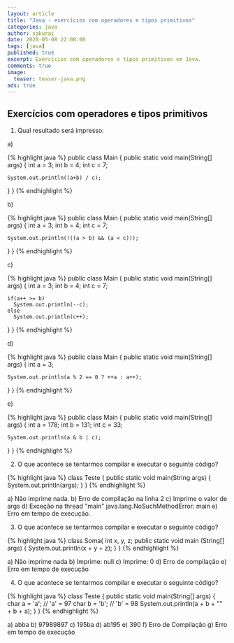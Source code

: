 ```yaml
---
layout: article
title: "Java - exercícios com operadores e tipos primitivos"
categories: java
author: sakurai
date: 2020-05-08 22:00:00
tags: [java]
published: true
excerpt: Exercícios com operadores e tipos primitivos em Java.
comments: true
image:
  teaser: teaser-java.png
ads: true
---
```


## Exercícios com operadores e tipos primitivos

1. Qual resultado será impresso:

a)

{% highlight java %}
public class Main {
  public static void main(String[] args) {
    int a = 3;
    int b = 4;
    int c = 7;

    System.out.println((a+b) / c);
  }
}
{% endhighlight %}

b)

{% highlight java %}
public class Main {
  public static void main(String[] args) {
    int a = 3;
    int b = 4;
    int c = 7;

    System.out.println(!((a > b) && (a < c)));
  }
}
{% endhighlight %}

c)

{% highlight java %}
public class Main {
  public static void main(String[] args) {
    int a = 3;
    int b = 4;
    int c = 7;

    if(a++ >= b)
      System.out.println(--c);
    else
      System.out.println(c++);
  }
}
{% endhighlight %}

d)

{% highlight java %}
public class Main {
  public static void main(String[] args) {
    int a = 3;
 
    System.out.println(a % 2 == 0 ? ++a : a++);
  }
}
{% endhighlight %}

e)

{% highlight java %}
public class Main {
  public static void main(String[] args) {
    int a = 178;
    int b = 131;
    int c = 33;

    System.out.println(a & b | c);
  }
}
{% endhighlight %}

2. O que acontece se tentarmos compilar e executar o seguinte código?

{% highlight java %}
class Teste {
    public static void main(String args) {
        System.out.println(args);
    }
}
{% endhighlight %}

a) Não imprime nada.
b) Erro de compilação na linha 2
c) Imprime o valor de args
d) Exceção na thread "main" java.lang.NoSuchMethodError: main
e) Erro em tempo de execução.


3. O que acontece se tentarmos compilar e executar o seguinte código?

{% highlight java %}
class Soma{
    int x, y, z;
    public static void main (String[] args) {
        System.out.println(x + y + z);
    }
}
{% endhighlight %}

a) Não imprime nada
b) Imprime: null
c) Imprime: 0
d) Erro de compilação
e) Erro em tempo de execução


4. O que acontece se tentarmos compilar e executar o seguinte código?

{% highlight java %}
class Teste {
    public static void main(String[] args) {
        char a = 'a'; // 'a' = 97
        char b = 'b'; // 'b' = 98
        System.out.println(a + b + "" + b + a);
    }
}
{% endhighlight %}

a) abba
b) 97989897
c) 195ba
d) ab195
e) 390
f) Erro de Compilação
g) Erro em tempo de execução